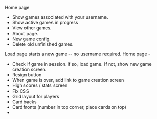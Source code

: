 Home page
* Show games associated with your username.
* Show active games in progress
* View other games.
* About page.
* New game config.
* Delete old unfinished games.

Load page starts a new game -- no username required.
Home page - 
- Check if game in session. If so, load game. If not, show new game creation screen.
- Resign button
- When game is over, add link to game creation screen
- High scores / stats screen
- Fix CSS
- Grid layout for players
- Card backs
- Card fronts (number in top corner, place cards on top)
- 

